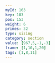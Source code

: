```yaml
---
myId: 163
key: 103
pos: 153
weight: 6
primes: 32
type: sizing
category: section
value: [967,5,-1,-3]
frame: [1,10,1,20]
tags: [1,8,11]
---
```

